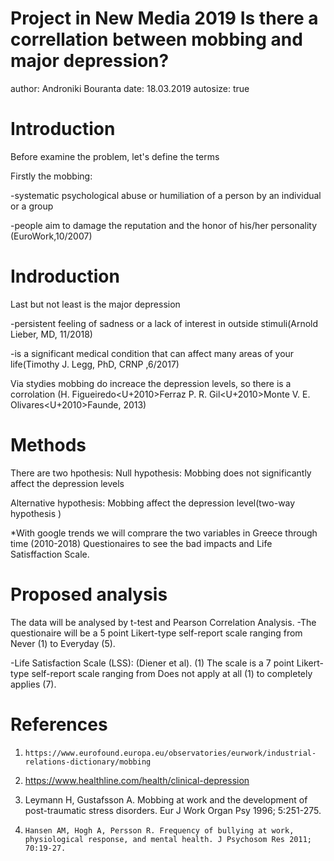 Project in New Media 2019
Is there a correllation between mobbing and major depression?
========================================================
author: Androniki Bouranta
date: 18.03.2019
autosize: true

Introduction
========================================================
Before examine the problem,  let's define the terms

  Firstly the mobbing:

-systematic psychological abuse or humiliation of a person by an individual or a group

-people aim to damage the reputation and the honor of his/her personality (EuroWork,10/2007)



Indroduction
========================================================
Last but not least is the major depression

-persistent feeling of sadness or a lack of interest in outside stimuli(Arnold Lieber, MD, 11/2018) 

-is a significant medical condition that can affect many areas of your life(Timothy J. Legg, PhD, CRNP ,6/2017)

Via stydies mobbing do increace the depression levels, so there is a corrolation
(H. Figueiredo<U+2010>Ferraz  P. R. Gil<U+2010>Monte  V. E. Olivares<U+2010>Faunde, 2013)



Methods
========================================================
There are two hpothesis:
Null hypothesis: Mobbing does not significantly affect the depression levels

Alternative hypothesis: Mobbing affect the depression level(two-way hypothesis )
 
 *With google trends we will comprare the two variables in Greece through time (2010-2018)
 Questionaires to see the bad impacts and Life Satisffaction Scale.
 
 

Proposed analysis
========================================================
The data will be analysed by t-test and Pearson Correlation Analysis.
-The questionaire will be a  5 point Likert-type self-report scale ranging from Never (1) to Everyday (5).

-Life Satisfaction Scale (LSS): (Diener et al). (1) The scale is a 7 point Likert-type self-report scale ranging from Does not apply at all (1) to completely applies (7).

 

References
========================================================
1.     https://www.eurofound.europa.eu/observatories/eurwork/industrial-relations-dictionary/mobbing
2.   https://www.healthline.com/health/clinical-depression
3.    Leymann H, Gustafsson A. Mobbing at work and the development of post-traumatic stress disorders. Eur J Work Organ Psy 1996; 5:251-275.
  
4.     Hansen AM, Hogh A, Persson R. Frequency of bullying at work, physiological response, and mental health. J Psychosom Res 2011; 70:19-27.
